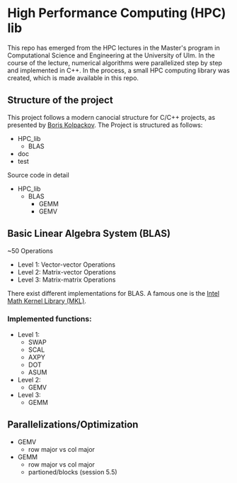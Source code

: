 # High Performance Computing (HPC) lib

This repo has emerged from the HPC lectures in the Master's program in Computational Science and Engineering at the University of Ulm. In the course of the lecture, numerical algorithms were parallelized step by step and implemented in C++. In the process, a small HPC computing library was created, which is made available in this repo.

## Structure of the project

This project follows a modern canocial structure for C/C++ projects, as presented by [Boris Kolpackov](http://www.open-std.org/jtc1/sc22/wg21/docs/papers/2018/p1204r0.html). The Project is structured as follows:

- HPC_lib 
  - BLAS
- doc 
- test

Source code in detail

- HPC_lib 
  - BLAS
    - GEMM
    - GEMV


## Basic Linear Algebra System (BLAS)
~50 Operations 

- Level 1: Vector-vector Operations
- Level 2: Matrix-vector Operations
- Level 3: Matrix-matrix Operations

There exist different implementations for BLAS. A famous one is the [Intel Math Kernel Library (MKL)](https://www.intel.com/content/www/us/en/developer/tools/oneapi/onemkl.html). 

### Implemented functions:

- Level 1:
  - SWAP
  - SCAL
  - AXPY
  - DOT
  - ASUM
- Level 2:
  - GEMV
- Level 3:
  - GEMM

## Parallelizations/Optimization
- GEMV
  - row major vs col major
- GEMM
  - row major vs col major
  - partioned/blocks (session 5.5)